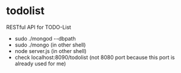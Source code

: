 # todolist
RESTful API for TODO-List

- sudo ./mongod --dbpath <path>
- sudo ./mongo (in other shell)
- node server.js (in other shell)
- check localhost:8090/todolist (not 8080 port because this port is already used for me)

